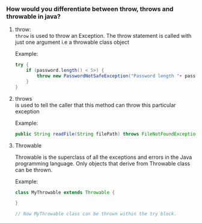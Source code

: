 ### How would you differentiate between throw, throws and throwable in java?

1. throw: <br>
    `throw` is used to throw an Exception. The throw statement is called with just one argument i.e a throwable class object

    Example:
    ```java
    try {
        if (password.length() < 5>) {
            throw new PasswordNotSafeException("Password length "+ password.length() + "is not safe. Please try a longer password.");
        }
    }
    ```

1. throws <br>
 is used to tell the caller that this method can throw this particular exception

    Example:
    ```java
    public String readFile(String filePath) throws FileNotFoundException
    ```

1. Throwable <br> 

    Throwable is the superclass of all the exceptions and errors in the Java programming language. Only objects that derive from Throwable class can be thrown.

    Example:

    ```java
    class MyThrowable extends Throwable {

    }

    // Now MyThrowable class can be thrown within the try block.
    ```